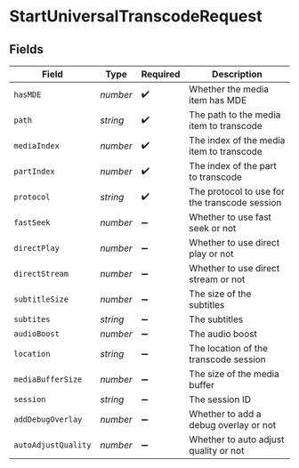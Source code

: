 # StartUniversalTranscodeRequest


## Fields

| Field                                         | Type                                          | Required                                      | Description                                   |
| --------------------------------------------- | --------------------------------------------- | --------------------------------------------- | --------------------------------------------- |
| `hasMDE`                                      | *number*                                      | :heavy_check_mark:                            | Whether the media item has MDE                |
| `path`                                        | *string*                                      | :heavy_check_mark:                            | The path to the media item to transcode       |
| `mediaIndex`                                  | *number*                                      | :heavy_check_mark:                            | The index of the media item to transcode      |
| `partIndex`                                   | *number*                                      | :heavy_check_mark:                            | The index of the part to transcode            |
| `protocol`                                    | *string*                                      | :heavy_check_mark:                            | The protocol to use for the transcode session |
| `fastSeek`                                    | *number*                                      | :heavy_minus_sign:                            | Whether to use fast seek or not               |
| `directPlay`                                  | *number*                                      | :heavy_minus_sign:                            | Whether to use direct play or not             |
| `directStream`                                | *number*                                      | :heavy_minus_sign:                            | Whether to use direct stream or not           |
| `subtitleSize`                                | *number*                                      | :heavy_minus_sign:                            | The size of the subtitles                     |
| `subtites`                                    | *string*                                      | :heavy_minus_sign:                            | The subtitles                                 |
| `audioBoost`                                  | *number*                                      | :heavy_minus_sign:                            | The audio boost                               |
| `location`                                    | *string*                                      | :heavy_minus_sign:                            | The location of the transcode session         |
| `mediaBufferSize`                             | *number*                                      | :heavy_minus_sign:                            | The size of the media buffer                  |
| `session`                                     | *string*                                      | :heavy_minus_sign:                            | The session ID                                |
| `addDebugOverlay`                             | *number*                                      | :heavy_minus_sign:                            | Whether to add a debug overlay or not         |
| `autoAdjustQuality`                           | *number*                                      | :heavy_minus_sign:                            | Whether to auto adjust quality or not         |